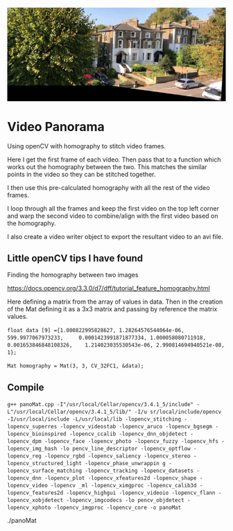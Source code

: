 ![](https://github.com/elliotjpb/Pano/blob/master/outputImage.jpg?raw=true)

# Video Panorama

Using openCV with homography to stitch video frames. 

Here I get the first frame of each video. Then pass that to a function which works out the homography between the two. This matches the similar points in the video so they can be stitched together.

I then use this pre-calculated homography with all the rest of the video frames.

I loop through all the frames and keep the first video on the top left corner and warp the second video to combine/align with the first video based on the homography.

I also create a video writer object to export the resultant video to an avi file. 

## Little openCV tips I have found

Finding the homography between two images

https://docs.opencv.org/3.3.0/d7/dff/tutorial_feature_homography.html

Here defining a matrix from the array of values in data. Then in the creation of the Mat defining it as a 3x3 matrix and passing by reference the matrix values.

 `float data [9] ={1.000822995828627, 1.28264576544064e-06, 599.9977067973233,     0.0001423991871877334, 1.000058080711918, 0.001653846848108326,    1.214023035530543e-06, 2.990814694940521e-08, 1};`
    
`Mat homography = Mat(3, 3, CV_32FC1, &data);`

## Compile

`g++ panoMat.cpp -I"/usr/local/Cellar/opencv/3.4.1_5/include" -L"/usr/local/Cellar/opencv/3.4.1_5/lib/" -I/u
sr/local/include/opencv -I/usr/local/include -L/usr/local/lib -lopencv_stitching -lopencv_superres -lopencv_videostab -lopencv_aruco -lopencv_bgsegm -
lopencv_bioinspired -lopencv_ccalib -lopencv_dnn_objdetect -lopencv_dpm -lopencv_face -lopencv_photo -lopencv_fuzzy -lopencv_hfs -lopencv_img_hash -lo
pencv_line_descriptor -lopencv_optflow -lopencv_reg -lopencv_rgbd -lopencv_saliency -lopencv_stereo -lopencv_structured_light -lopencv_phase_unwrappin
g -lopencv_surface_matching -lopencv_tracking -lopencv_datasets -lopencv_dnn -lopencv_plot -lopencv_xfeatures2d -lopencv_shape -lopencv_video -lopencv
_ml -lopencv_ximgproc -lopencv_calib3d -lopencv_features2d -lopencv_highgui -lopencv_videoio -lopencv_flann -lopencv_xobjdetect -lopencv_imgcodecs -lo
pencv_objdetect -lopencv_xphoto -lopencv_imgproc -lopencv_core -o panoMat`

./panoMat
